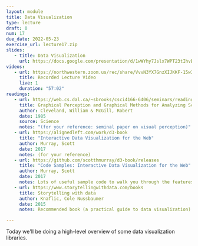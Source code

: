```yaml
---
layout: module
title: Data Visualization
type: lecture
draft: 0
num: 17
due_date: 2022-05-23
exercise_url: lecture17.zip
slides:
   - title: Data Visualization
     url: https://docs.google.com/presentation/d/1wWYhy7Jslx7WPT23tIhvBR4xhVXjMQqoz4VyVRw0J54/edit?usp=sharing
videos:
   - url: https://northwestern.zoom.us/rec/share/VvvN3YX7GnzXIJKKF-15w3gm2SGfIO83OnVp6OuISlRLXWmNtsh-lA11nJtQjcs.fwkEYHUw2tgEHscj
     title: Recorded Lecture Video
     live: 1
     duration: "57:02"
readings:
   - url: https://web.cs.dal.ca/~sbrooks/csci4166-6406/seminars/readings/Cleveland_GraphicalPerception_Science85.pdf
     title: Graphical Perception and Graphical Methods for Analyzing Scientific Data
     author: Cleveland, William & McGill, Robert
     date: 1985
     source: Science
     notes: "(for your reference: seminal paper on visual perception)"
   - url: https://alignedleft.com/work/d3-book
     title: "Interactive Data Visualization for the Web"
     author: Murray, Scott
     date: 2017
     notes: (for your reference)
   - url: https://github.com/scotthmurray/d3-book/releases
     title: "Code Samples: Interactive Data Visualization for the Web"
     author: Murray, Scott
     date: 2017
     notes: Lots of useful sample code to walk you through the features of d3.js from basic to advanced (for your reference)
   - url: https://www.storytellingwithdata.com/books
     title: Storytelling with data
     author: Knaflic, Cole Nussbaumer 
     date: 2015
     notes: Recommended book (a practical guide to data visualization)

---
```


Today we'll be doing a high-level overview of some data visualization libraries.